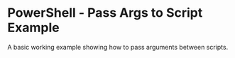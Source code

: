 # PowerShell - Pass Args to Script Example

A basic working example showing how to pass arguments between scripts.